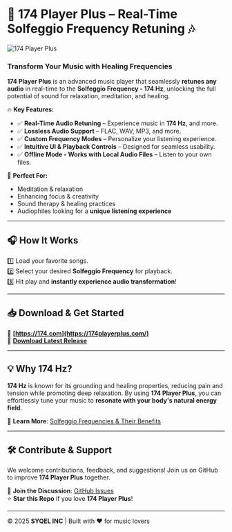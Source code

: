 # 🎵 174 Player Plus – Real-Time Solfeggio Frequency Retuning 🎶  

![174 Player Plus](https://your-image-url.com/banner.png)  

### Transform Your Music with Healing Frequencies  

**174 Player Plus** is an advanced music player that seamlessly **retunes any audio** in real-time to the **Solfeggio Frequency - 174 Hz**, unlocking the full potential of sound for relaxation, meditation, and healing.  

🔥 **Key Features:**  
- ✅ **Real-Time Audio Retuning** – Experience music in **174 Hz**, and more.  
- ✅ **Lossless Audio Support** – FLAC, WAV, MP3, and more.  
- ✅ **Custom Frequency Modes** – Personalize your listening experience.  
- ✅ **Intuitive UI & Playback Controls** – Designed for seamless usability.  
- ✅ **Offline Mode - Works with Local Audio Files** – Listen to your own files.  

🚀 **Perfect For:**  
- Meditation & relaxation  
- Enhancing focus & creativity  
- Sound therapy & healing practices  
- Audiophiles looking for a **unique listening experience**  

---

## 🎧 How It Works  
1️⃣ Load your favorite songs.  
2️⃣ Select your desired **Solfeggio Frequency** for playback.  
3️⃣ Hit play and **instantly experience audio transformation**!  

---

## 📥 Download & Get Started  
🔹 **[https://174.com](https://174playerplus.com/)**  
🔹 **[Download Latest Release](https://github.com/SYQEL/174-Player-Plus/releases/)**  

---

## 💡 Why 174 Hz?  
**174 Hz** is known for its grounding and healing properties, reducing pain and tension while promoting deep relaxation. By using **174 Player Plus**, you can effortlessly tune your music to **resonate with your body's natural energy field**.  

📌 **Learn More**: [Solfeggio Frequencies & Their Benefits](https://solfeggiofrequencies.org)  

---

## 🛠 Contribute & Support  
We welcome contributions, feedback, and suggestions! Join us on GitHub to improve **174 Player Plus** together.  

💬 **Join the Discussion**: [GitHub Issues](https://github.com/SYQEL/174-Player-Plus/issues)  
⭐ **Star this Repo** if you love **174 Player Plus**!  

---
  
© 2025 **SYQEL INC** | Built with ❤️ for music lovers  
